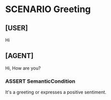 # SCENARIO Greeting

## [USER]
Hi

## [AGENT]
Hi, How are you?

### ASSERT SemanticCondition
It's a greeting or expresses a positive sentiment.
